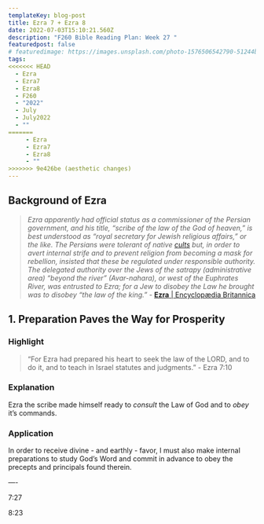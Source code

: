 ```yaml
---
templateKey: blog-post
title: Ezra 7 + Ezra 8
date: 2022-07-03T15:10:21.560Z
description: "F260 Bible Reading Plan: Week 27 "
featuredpost: false
# featuredimage: https://images.unsplash.com/photo-1576506542790-51244b486a6b?ixlib=rb-1.2.1&ixid=MnwxMjA3fDB8MHxwaG90by1wYWdlfHx8fGVufDB8fHx8&auto=format&fit=crop&w=1287&q=80
tags:
<<<<<<< HEAD
  - Ezra
  - Ezra7
  - Ezra8
  - F260
  - "2022"
  - July
  - July2022
  - ""
=======
     - Ezra
     - Ezra7
     - Ezra8
     - ""
>>>>>>> 9e426be (aesthetic changes)
---
```


## Background of Ezra

> _Ezra apparently had official status as a commissioner of the Persian government, and his title, “scribe of the law of the God of heaven,” is best understood as “royal secretary for Jewish religious affairs,” or the like. The Persians were tolerant of native [cults](https://www.britannica.com/dictionary/cults) but, in order to avert internal strife and to prevent religion from becoming a mask for rebellion, insisted that these be regulated under responsible authority. The delegated authority over the Jews of the satrapy (administrative area) “beyond the river” (Avar-nahara), or west of the Euphrates River, was entrusted to Ezra; for a Jew to disobey the Law he brought was to disobey “the law of the king.”_ - [**Ezra** | Encyclopædia Britannica](ahttps://www.britannica.com/biography/Ezra-Hebrew-religious-leader)

## 1. Preparation Paves the Way for Prosperity

### **Highlight**

> “For Ezra had prepared his heart to seek the law of the LORD, and to do it, and to teach in Israel statutes and judgments.” - Ezra 7:10

### **Explanation**

Ezra the scribe made himself ready to _consult_ the Law of God and to _obey_ it’s commands.

### **Application**

In order to receive divine - and earthly - favor, I must also make internal preparations to study God’s Word and commit in advance to obey the precepts and principals found therein.

—-

7:27

8:23

